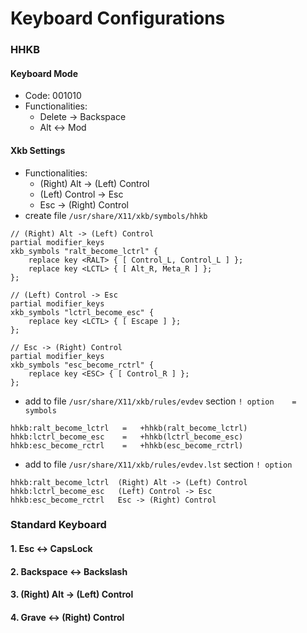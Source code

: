 # Keyboard Configurations

### HHKB

#### Keyboard Mode
- Code: 001010
- Functionalities:
  - Delete -> Backspace
  - Alt <-> Mod

#### Xkb Settings
- Functionalities:
  - (Right) Alt -> (Left) Control
  - (Left) Control -> Esc
  - Esc -> (Right) Control
- create file `/usr/share/X11/xkb/symbols/hhkb`
```
// (Right) Alt -> (Left) Control
partial modifier_keys
xkb_symbols "ralt_become_lctrl" {
    replace key <RALT> { [ Control_L, Control_L ] };
    replace key <LCTL> { [ Alt_R, Meta_R ] };
};

// (Left) Control -> Esc
partial modifier_keys
xkb_symbols "lctrl_become_esc" {
    replace key <LCTL> { [ Escape ] };
};

// Esc -> (Right) Control
partial modifier_keys
xkb_symbols "esc_become_rctrl" {
    replace key <ESC> { [ Control_R ] };
};
```
- add to file `/usr/share/X11/xkb/rules/evdev` section `! option    =   symbols`
```
hhkb:ralt_become_lctrl   =   +hhkb(ralt_become_lctrl)
hhkb:lctrl_become_esc    =   +hhkb(lctrl_become_esc)
hhkb:esc_become_rctrl    =   +hhkb(esc_become_rctrl)
```
- add to file `/usr/share/X11/xkb/rules/evdev.lst` section `! option`
```
hhkb:ralt_become_lctrl  (Right) Alt -> (Left) Control
hhkb:lctrl_become_esc   (Left) Control -> Esc
hhkb:esc_become_rctrl   Esc -> (Right) Control
```

### Standard Keyboard

#### 1. Esc <-> CapsLock

#### 2. Backspace <-> Backslash

#### 3. (Right) Alt -> (Left) Control

#### 4. Grave <-> (Right) Control
